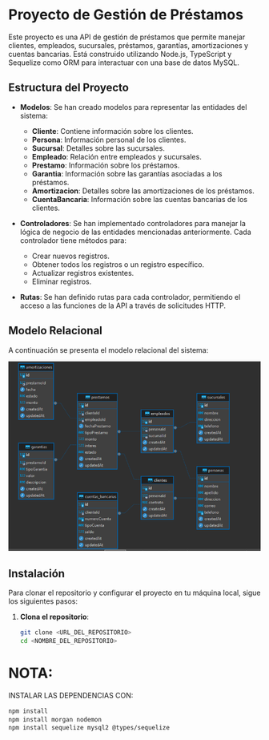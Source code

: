 # Proyecto de Gestión de Préstamos

Este proyecto es una API de gestión de préstamos que permite manejar clientes, empleados, sucursales, préstamos, garantías, amortizaciones y cuentas bancarias. Está construido utilizando Node.js, TypeScript y Sequelize como ORM para interactuar con una base de datos MySQL.

## Estructura del Proyecto

- **Modelos**: Se han creado modelos para representar las entidades del sistema:
  - **Cliente**: Contiene información sobre los clientes.
  - **Persona**: Información personal de los clientes.
  - **Sucursal**: Detalles sobre las sucursales.
  - **Empleado**: Relación entre empleados y sucursales.
  - **Prestamo**: Información sobre los préstamos.
  - **Garantia**: Información sobre las garantías asociadas a los préstamos.
  - **Amortizacion**: Detalles sobre las amortizaciones de los préstamos.
  - **CuentaBancaria**: Información sobre las cuentas bancarias de los clientes.

- **Controladores**: Se han implementado controladores para manejar la lógica de negocio de las entidades mencionadas anteriormente. Cada controlador tiene métodos para:
  - Crear nuevos registros.
  - Obtener todos los registros o un registro específico.
  - Actualizar registros existentes.
  - Eliminar registros.

- **Rutas**: Se han definido rutas para cada controlador, permitiendo el acceso a las funciones de la API a través de solicitudes HTTP.

## Modelo Relacional

A continuación se presenta el modelo relacional del sistema:

![Modelo Relacional](ModeloRelacional.png)

## Instalación

Para clonar el repositorio y configurar el proyecto en tu máquina local, sigue los siguientes pasos:

1. **Clona el repositorio**:
   ```bash
   git clone <URL_DEL_REPOSITORIO>
   cd <NOMBRE_DEL_REPOSITORIO>

# NOTA: 
INSTALAR LAS DEPENDENCIAS CON:
```bash
npm install 
npm install morgan nodemon 
npm install sequelize mysql2 @types/sequelize
